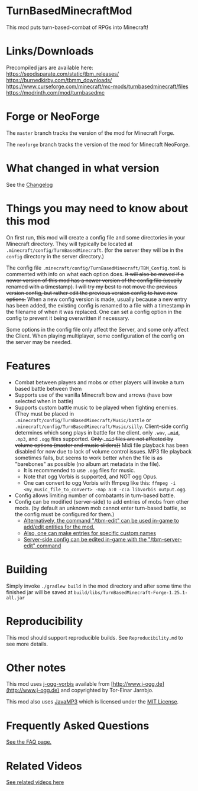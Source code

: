 # TurnBasedMinecraftMod

This mod puts turn-based-combat of RPGs into Minecraft!

# Links/Downloads

Precompiled jars are available here:  
https://seodisparate.com/static/tbm_releases/  
https://burnedkirby.com/tbmm_downloads/  
https://www.curseforge.com/minecraft/mc-mods/turnbasedminecraft/files  
https://modrinth.com/mod/turnbasedmc

# Forge or NeoForge

The `master` branch tracks the version of the mod for Minecraft Forge.

The `neoforge` branch tracks the version of the mod for Minecraft NeoForge.

# What changed in what version

See the [Changelog](https://github.com/Stephen-Seo/TurnBasedMinecraftMod/blob/master/Changelog.md)

# Things you may need to know about this mod

On first run, this mod will create a config file and some directories in your
Minecraft directory. They will typically be located at
`.minecraft/config/TurnBasedMinecraft`. (for the server they will be in the
`config` directory in the server directory.)

The config file `.minecraft/config/TurnBasedMinecraft/TBM_Config.toml` is commented
with info on what each option does. ~~It will also be moved if a newer version
of this mod has a newer version of the config file (usually renamed with a
timestamp).~~ ~~I will try my best to not move the previous version config, but rather
edit the previous version config to have new options.~~ When a new config version is made,
usually because a new entry has been added, the existing config is renamed to a file with
a timestamp in the filename of when it was replaced. One can set a config option in the
config to prevent it being overwritten if necessary.

Some options in the config file only affect the Server, and some only affect the Client.
When playing multiplayer, some configuration of the config on the server may be needed.

# Features

- Combat between players and mobs or other players will invoke a turn based battle
between them
- Supports use of the vanilla Minecraft bow and arrows (have bow selected when
in battle)
- Supports custom battle music to be played when fighting enemies. (They must
  be placed in `.minecraft/config/TurnBasedMinecraft/Music/battle` or
  `.minecraft/config/TurnBasedMinecraft/Music/silly`. Client-side config
  determines which song plays in battle for the client. only `.wav`,
  ~~`.mid`~~, `.mp3`, and `.ogg` files supported.  ~~Only `.mid` files are not
  affected by volume options (master and music sliders))~~ Midi file playback
  has been disabled for now due to lack of volume control issues. MP3 file
  playback sometimes fails, but seems to work better when the file is as
  "barebones" as possible (no album art metadata in the file).
  - It is recommended to use `.ogg` files for music.
  - Note that ogg Vorbis is supported, and NOT ogg Opus.
  - One can convert to ogg Vorbis with ffmpeg like this: `ffmpeg -i
    <my_music_file_to_convert> -map a:0 -c:a libvorbis output.ogg`.
- Config allows limiting number of combatants in turn-based battle.
- Config can be modified (server-side) to add entries of mobs from other mods.
(by default an unknown mob cannot enter turn-based battle, so the config must be
configured for them.)
  - [Alternatively, the command "/tbm-edit" can be used in-game to add/edit
  entities for the mod.](https://www.youtube.com/watch?v=MK648OVHddE)
  - [Also, one can make entries for specific custom names](https://youtu.be/9lBETQFMd3A)
  - [Server-side config can be edited in-game with the "/tbm-server-edit" command](https://youtu.be/9xkbHNWkcIY)

# Building

Simply invoke `./gradlew build` in the mod directory and after some time the
finished jar will be saved at
`build/libs/TurnBasedMinecraft-Forge-1.25.1-all.jar`

# Reproducibility

This mod should support reproducible builds. See `Reproducibility.md` to see
more details.

# Other notes

This mod uses [j-ogg-vorbis](https://github.com/stephengold/j-ogg-all) available
from [http://www.j-ogg.de](http://www.j-ogg.de) and copyrighted by Tor-Einar
Jarnbjo.

This mod also uses [JavaMP3](https://github.com/kevinstadler/JavaMP3)
which is licensed under the [MIT License](https://github.com/kevinstadler/JavaMP3/blob/master/LICENSE).

# Frequently Asked Questions

[See the FAQ page.](https://github.com/Stephen-Seo/TurnBasedMinecraftMod/blob/master/FAQ.md)

# Related Videos

[See related videos here](https://burnedkirby.com/posts/tbmm/)

